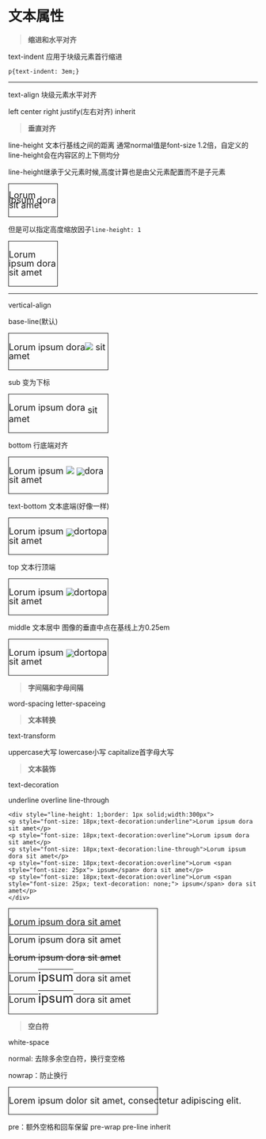 文本属性
===

>**缩进和水平对齐**

text-indent  应用于块级元素首行缩进

```p{text-indent: 3em;}```

---
text-align 块级元素水平对齐

left center right justify(左右对齐) inherit


>**垂直对齐**

line-height 文本行基线之间的距离 通常normal值是font-size 1.2倍，自定义的line-height会在内容区的上下侧均分

line-height继承于父元素时候,高度计算也是由父元素配置而不是子元素

<div  style="font-size: 10px; width: 100px">
<div style="line-height: 1em;border: 1px solid">
<p style="font-size: 18px">Lorum ipsum dora sit amet</p>
</div>
</div>

但是可以指定高度缩放因子```line-height: 1```

<div  style="font-size: 10px; width: 100px">
<div style="line-height: 1;border: 1px solid">
<p style="font-size: 18px">Lorum ipsum dora sit amet</p>
</div>
</div>

---

vertical-align

base-line(默认) 

<div style="line-height: 1;border: 1px solid;width:200px">
<p style="font-size: 18px">Lorum ipsum dora<img src="dot.png" style="vertical-align:base-line" /> sit amet</p>
</div>

sub 变为下标

<div style="line-height: 1;border: 1px solid;width:200px">
<p style="font-size: 18px">Lorum ipsum dora<span style="vertical-align:sub"> sit</span> amet</p>
</div>

bottom 行底端对齐

<div style="line-height: 1;border: 1px solid;width:200px">
<p style="font-size: 18px">Lorum ipsum <img src="tall.png" style="vertical-align:base-line" />
<img src="tall.png" style="vertical-align:bottom" />dora sit amet</p>
</div>

text-bottom 文本底端(好像一样)

<div style="line-height: 1;border: 1px solid;width:200px">
<p style="font-size: 18px">Lorum ipsum
<img src="tall.png" style="vertical-align:text-bottom" />dortopa sit amet</p>
</div>

top 文本行顶端

<div style="line-height: 1;border: 1px solid;width:200px">
<p style="font-size: 18px">Lorum ipsum
<img src="tall.png" style="vertical-align:top" />dortopa sit amet</p>
</div>

middle 文本居中 图像的垂直中点在基线上方0.25em

<div style="line-height: 1;border: 1px solid;width:200px">
<p style="font-size: 18px">Lorum ipsum
<img src="tall.png" style="vertical-align:middle" />dortopa sit amet</p>
</div>

>**字间隔和字母间隔**

word-spacing
letter-spaceing

>**文本转换**

text-transform

uppercase大写
lowercase小写
capitalize首字母大写

>**文本装饰**

text-decoration


underline overline line-through

```
<div style="line-height: 1;border: 1px solid;width:300px">
<p style="font-size: 18px;text-decoration:underline">Lorum ipsum dora sit amet</p>
<p style="font-size: 18px;text-decoration:overline">Lorum ipsum dora sit amet</p>
<p style="font-size: 18px;text-decoration:line-through">Lorum ipsum dora sit amet</p>
<p style="font-size: 18px;text-decoration:overline">Lorum <span style="font-size: 25px"> ipsum</span> dora sit amet</p>
<p style="font-size: 18px;text-decoration:overline">Lorum <span style="font-size: 25px; text-decoration: none;"> ipsum</span> dora sit amet</p>
</div>
```

<div style="line-height: 1;border: 1px solid;width:300px">
<p style="font-size: 18px;text-decoration:underline">Lorum ipsum dora sit amet</p>
<p style="font-size: 18px;text-decoration:overline">Lorum ipsum dora sit amet</p>
<p style="font-size: 18px;text-decoration:line-through">Lorum ipsum dora sit amet</p>
<p style="font-size: 18px;text-decoration:overline">Lorum <span style="font-size: 25px"> ipsum</span> dora sit amet</p>
<p style="font-size: 18px;text-decoration:overline">Lorum <span style="font-size: 25px; text-decoration: none;"> ipsum</span> dora sit amet</p>
</div>

>**空白符**

white-space 

normal: 去除多余空白符，换行变空格

nowrap：防止换行
<div style="line-height: 1;border: 1px solid;width:300px">
<p style="font-size: 18px;white-space:nowrap">Lorem ipsum dolor sit amet, consectetur adipiscing elit.</p>
</div>

pre：额外空格和回车保留
pre-wrap pre-line inherit